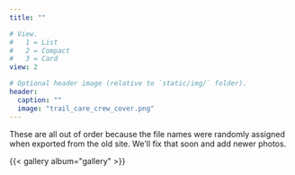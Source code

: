 ```yaml
---
title: ""

# View.
#   1 = List
#   2 = Compact
#   3 = Card
view: 2

# Optional header image (relative to `static/img/` folder).
header:
  caption: ""
  image: "trail_care_crew_cover.png"
---
```


These are all out of order because the file names were randomly assigned when exported from the old site. We'll fix that soon and add newer photos.

{{< gallery album="gallery" >}}

